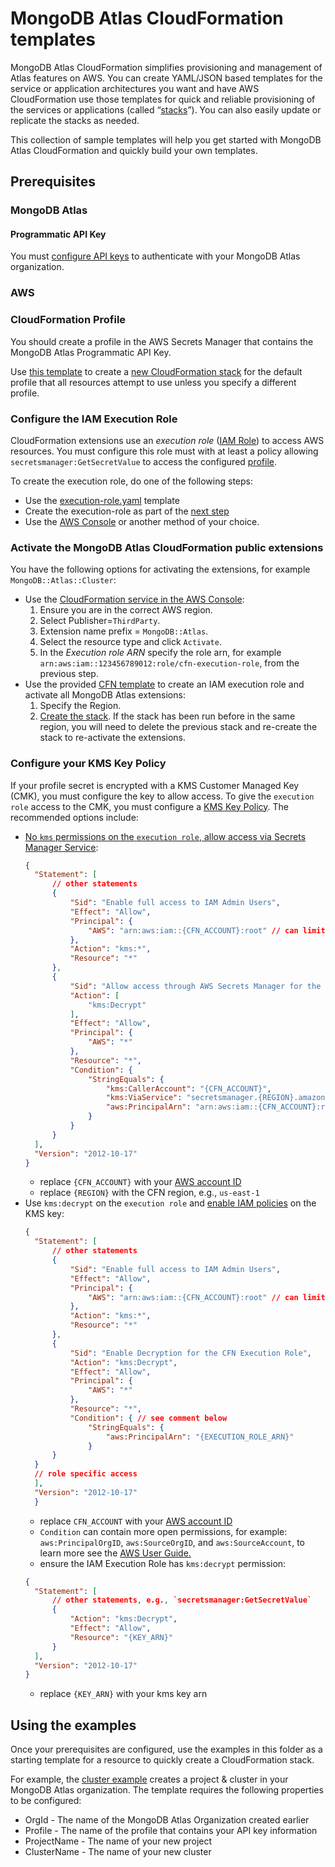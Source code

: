 # MongoDB Atlas CloudFormation templates
MongoDB Atlas CloudFormation simplifies provisioning and management of Atlas features on AWS. You can create YAML/JSON based templates for the service or application architectures you want and have AWS CloudFormation use those templates for quick and reliable provisioning of the services or applications (called “[stacks](https://docs.aws.amazon.com/AWSCloudFormation/latest/UserGuide/stacks.html)”). You can also easily update or replicate the stacks as needed.

This collection of sample templates will help you get started with MongoDB Atlas CloudFormation and quickly build your own templates.

## Prerequisites
### MongoDB Atlas
#### Programmatic API Key
You must [configure API keys](https://www.mongodb.com/docs/atlas/configure-api-access/#std-label-atlas-admin-api-access) to authenticate with your MongoDB Atlas organization.

### AWS

### CloudFormation Profile
You should create a profile in the AWS Secrets Manager that contains the MongoDB Atlas Programmatic API Key.

Use [this template](profile-secret.yaml) to create a [new CloudFormation stack](https://console.aws.amazon.com/cloudformation/home#/stacks/create) for the default profile that all resources attempt to use unless you specify a different profile.

### Configure the IAM Execution Role
CloudFormation extensions use an *execution role* ([IAM Role](https://docs.aws.amazon.com/IAM/latest/UserGuide/id_roles.html)) to access AWS resources.
You must configure this role must with at least a policy allowing `secretsmanager:GetSecretValue` to access the configured [profile](../README.md#2-configure-your-profile).

To create the execution role, do one of the following steps:
- Use the [execution-role.yaml](execution-role.yaml) template
- Create the execution-role as part of the [next step](#activate-the-mongodb-atlas-cloudformation-public-extensions)
- Use the [AWS Console](https://us-east-1.console.aws.amazon.com/iam/home?region=us-east-1#/roles) or another method of your choice.

### Activate the MongoDB Atlas CloudFormation public extensions
You have the following options for activating the extensions, for example `MongoDB::Atlas::Cluster`:

- Use the [CloudFormation service in the AWS Console](https://us-east-1.console.aws.amazon.com/cloudformation/home?region=us-east-1#/registry/public-extensions?visibility=PUBLIC&type=RESOURCE&category=THIRD_PARTY):
   1. Ensure you are in the correct AWS region.
   2. Select Publisher=`ThirdParty`.
   3. Extension name prefix = `MongoDB::Atlas`.
   4. Select the resource type and click `Activate`.
   5. In the *Execution role ARN* specify the role arn, for example `arn:aws:iam::123456789012:role/cfn-execution-role`, from the previous step.
- Use the provided [CFN template](activate-mongodb-atlas-resources.template.yaml) to create an IAM execution role and activate all MongoDB Atlas extensions:
   1. Specify the Region.
   2. [Create the stack](https://us-east-1.console.aws.amazon.com/cloudformation/home?region=us-east-1#/stacks?filteringText=&filteringStatus=active&viewNested=true). If the stack has been run before in the same region, you will need to delete the previous stack and re-create the stack to re-activate the extensions.

### Configure your KMS Key Policy
If your profile secret is encrypted with a KMS Customer Managed Key (CMK), you must configure the key to allow access.
To give the `execution role` access to the CMK, you must configure a [KMS Key Policy](https://docs.aws.amazon.com/kms/latest/developerguide/key-policies.html).
The recommended options include:
- [No `kms` permissions on the `execution role`, allow access via Secrets Manager Service](https://docs.aws.amazon.com/secretsmanager/latest/userguide/security-encryption.html#security-encryption-policies):
  ```json
  {
    "Statement": [
        // other statements
        {
            "Sid": "Enable full access to IAM Admin Users",
            "Effect": "Allow",
            "Principal": {
                "AWS": "arn:aws:iam::{CFN_ACCOUNT}:root" // can limit to a specific user/group/role for more restrictive access
            },
            "Action": "kms:*",
            "Resource": "*"
        },
        {
            "Sid": "Allow access through AWS Secrets Manager for the CFN Execution Role",
            "Action": [
                "kms:Decrypt"
            ],
            "Effect": "Allow",
            "Principal": {
                "AWS": "*"
            },
            "Resource": "*",
            "Condition": {
                "StringEquals": {
                    "kms:CallerAccount": "{CFN_ACCOUNT}",
                    "kms:ViaService": "secretsmanager.{REGION}.amazonaws.com",
                    "aws:PrincipalArn": "arn:aws:iam::{CFN_ACCOUNT}:role/CFN_EXECUTION_ROLE" // optional clause to limit to your execution role only
                }
            }
        }
    ],
    "Version": "2012-10-17"
  }
  ```
  - replace `{CFN_ACCOUNT}` with your [AWS account ID](https://docs.aws.amazon.com/IAM/latest/UserGuide/console_account-alias.html)
  - replace `{REGION}` with the CFN region, e.g., `us-east-1`
- Use `kms:decrypt` on the `execution role` and [enable IAM policies](https://docs.aws.amazon.com/kms/latest/developerguide/key-policy-default.html#key-policy-default-allow-root-enable-iam) on the KMS key:
  ```json
  {
    "Statement": [
        // other statements
        {
            "Sid": "Enable full access to IAM Admin Users",
            "Effect": "Allow",
            "Principal": {
                "AWS": "arn:aws:iam::{CFN_ACCOUNT}:root" // can limit to a specific user/group/role for more restrictive access
            },
            "Action": "kms:*",
            "Resource": "*"
        },
        {
            "Sid": "Enable Decryption for the CFN Execution Role",
            "Action": "kms:Decrypt",
            "Effect": "Allow",
            "Principal": {
                "AWS": "*"
            },
            "Resource": "*",
            "Condition": { // see comment below
                "StringEquals": {
                    "aws:PrincipalArn": "{EXECUTION_ROLE_ARN}" 
                }
        }
    }
    // role specific access
    ],
    "Version": "2012-10-17"
    }
  ```
  - replace `CFN_ACCOUNT` with your [AWS account ID](https://docs.aws.amazon.com/IAM/latest/UserGuide/console_account-alias.html)
  - `Condition` can contain more open permissions, for example: `aws:PrincipalOrgID`, `aws:SourceOrgID`, and `aws:SourceAccount`, to learn more see the [AWS User Guide.](https://docs.aws.amazon.com/IAM/latest/UserGuide/reference_policies_condition-keys.html)
  - ensure the IAM Execution Role has `kms:decrypt` permission:
  ```json
  {
    "Statement": [
        // other statements, e.g., `secretsmanager:GetSecretValue`
        {
            "Action": "kms:Decrypt",
            "Effect": "Allow",
            "Resource": "{KEY_ARN}"
        }
    ],
    "Version": "2012-10-17"
  }
  ```
  - replace `{KEY_ARN}` with your kms key arn

## Using the examples
Once your prerequisites are configured, use the examples in this folder as a starting template for a resource to quickly create a CloudFormation stack. 

For example, the [cluster example](cluster/project-cluster.json) creates a project & cluster in your MongoDB Atlas organization. The template requires the following properties to be configured:
- OrgId - The name of the MongoDB Atlas Organization created earlier
- Profile - The name of the profile that contains your API key information
- ProjectName - The name of your new project
- ClusterName - The name of your new cluster
